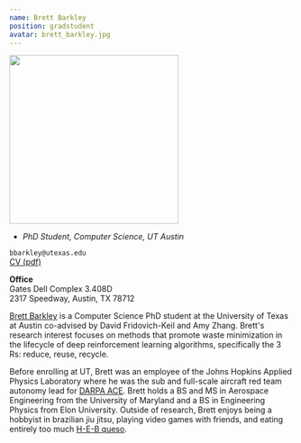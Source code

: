 ```yaml
---
name: Brett Barkley
position: gradstudent
avatar: brett_barkley.jpg
---
```


<img width="300" src="{{site.baseurl}}/images/people/{{page.avatar}}" data-action="zoom">

- _PhD Student, Computer Science, UT Austin_<br>

<i class="fa fa-envelope-o"></i> `bbarkley@utexas.edu`<br>
<i class="fa fa-newspaper-o"></i> [CV (pdf)](/documents/barkley_resume_2023_web.pdf)

**Office**<br>
Gates Dell Complex 3.408D<br>
2317 Speedway,
Austin, TX 78712

[Brett Barkley](https://bebark.github.io/) is a Computer Science PhD student at the University of Texas at Austin co-advised by David Fridovich-Keil and Amy Zhang. Brett's research interest focuses on methods that promote waste minimization in the lifecycle of deep reinforcement learning algorithms, specifically the 3 Rs: reduce, reuse, recycle. 

Before enrolling at UT, Brett was an employee of the Johns Hopkins Applied Physics Laboratory where he was the sub and full-scale aircraft red team autonomy lead for [DARPA ACE](https://www.darpa.mil/program/air-combat-evolution#:~:text=The%20ACE%20program%20seeks%20to,into%20complex%20human%2Dmachine%20collaboration.). Brett holds a BS and MS in Aerospace Engineering from the University of Maryland and a BS in Engineering Physics from Elon University. Outside of research, Brett enjoys being a hobbyist in brazilian jiu jitsu, playing video games with friends, and eating entirely too much [H-E-B queso](https://www.heb.com/product-detail/h-e-b-queso-classic-mild/2088339).
